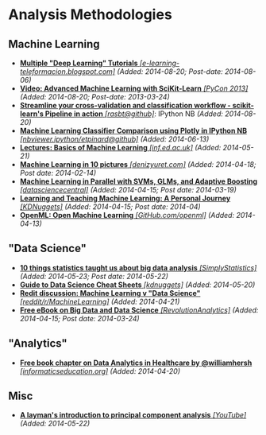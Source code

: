 # Analysis Methodologies

## Machine Learning
* [**Multiple "Deep Learning" Tutorials** *[e-learning-teleformacion.blogspot.com]*](e-learning-teleformacion.blogspot.com/2014/08/deep-learning-tutorials-deeplearnng-01.html) *(Added: 2014-08-20; Post-date: 2014-08-06)*
* [**Video: Advanced Machine Learning with SciKit-Learn** *[PyCon 2013]*](https://www.youtube.com/watch?v=iFkRt3BCctg) *(Added: 2014-08-20; Post-date: 2013-03-24)*
* [**Streamline your cross-validation and classification workflow - scikit-learn's Pipeline in action** *[rasbt@github]*](http://nbviewer.ipython.org/github/rasbt/pattern_classification/blob/master/machine_learning/scikit-learn/scikit-pipeline.ipynb): IPython NB *(Added: 2014-08-20)*
* [**Machine Learning Classifier Comparison using Plotly in IPython NB** *[nbviewer.ipython/etpinard@github]*](http://nbviewer.ipython.org/github/etpinard/plotly-misc-nbs/blob/etienne/ml-classifier-comp/ml-classifier-comp.ipynb) *(Added: 2014-06-13)*
* [**Lectures: Basics of Machine Learning** *[inf.ed.ac.uk]*](http://homepages.inf.ed.ac.uk/vlavrenk/iaml.html) *(Added: 2014-05-21)*
* [**Machine Learning in 10 pictures** *[denizyuret.com]*](http://www.denizyuret.com/2014/02/machine-learning-in-5-pictures.html) *(Added: 2014-04-18; Post date: 2014-02-14)*
* [**Machine Learning in Parallel with SVMs, GLMs, and Adaptive Boosting** *[datasciencecentral]*](http://www.datasciencecentral.com/profiles/blogs/machine-learning-in-parallel-with-support-vector-machines) *(Added: 2014-04-15; Post date: 2014-03-19)*
* [**Learning and Teaching Machine Learning: A Personal Journey** *[KDNuggets]*](http://www.kdnuggets.com/2014/04/learning-teaching-machine-learning-personal-journey.html) *(Added: 2014-04-15; Post date: 2014-04)*
* [**OpenML: Open Machine Learning** *[GitHub.com/openml]*](https://github.com/openml/OpenML) *(Added: 2014-04-13)*

## "Data Science"
* [**10 things statistics taught us about big data analysis** *[SimplyStatistics]*](http://simplystatistics.org/2014/05/22/10-things-statistics-taught-us-about-big-data-analysis/) *(Added: 2014-05-23; Post date: 2014-05-22)*
* [**Guide to Data Science Cheat Sheets** *[kdnuggets]*](http://www.kdnuggets.com/2014/05/guide-to-data-science-cheat-sheets.html) *(Added: 2014-05-20)*
* [**Redit discussion: Machine Learning v "Data Science"** *[reddit/r/MachineLearning]*](http://www.reddit.com/r/MachineLearning/comments/23eq2e/machine_learning_vs_data_science/) *(Added: 2014-04-21)*
* [**Free eBook on Big Data and Data Science** *[RevolutionAnalytics]*](http://blog.revolutionanalytics.com/2014/03/free-ebook-on-big-data-and-data-science.html) *(Added: 2014-04-15; Post date: 2014-03-24)*

## "Analytics"
* [**Free book chapter on Data Analytics in Healthcare by @williamhersh** *[informaticseducation.org]*](http://www.informaticseducation.org/Healthcare_Data_Analytics.pdf) *(Added: 2014-04-20)*

## Misc
* [**A layman's introduction to principal component analysis** *[YouTube]*](http://youtu.be/BfTMmoDFXyE) *(Added: 2014-05-22)*
